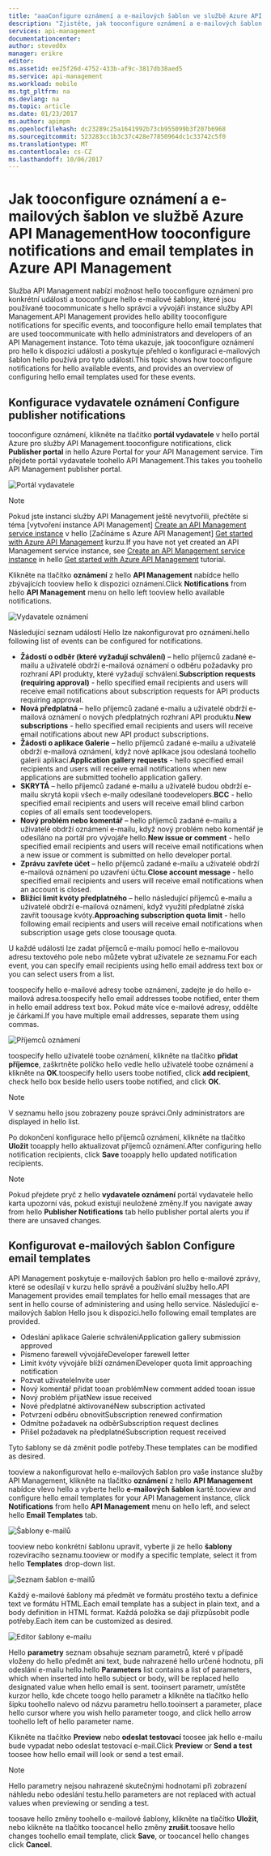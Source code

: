 ```yaml
---
title: "aaaConfigure oznámení a e-mailových šablon ve službě Azure API Management | Microsoft Docs"
description: "Zjistěte, jak tooconfigure oznámení a e-mailových šablon ve službě Azure API Management."
services: api-management
documentationcenter: 
author: steved0x
manager: erikre
editor: 
ms.assetid: ee25f26d-4752-433b-af9c-3817db38aed5
ms.service: api-management
ms.workload: mobile
ms.tgt_pltfrm: na
ms.devlang: na
ms.topic: article
ms.date: 01/23/2017
ms.author: apimpm
ms.openlocfilehash: dc23289c25a1641992b73cb955099b3f207b6968
ms.sourcegitcommit: 523283cc1b3c37c428e77850964dc1c33742c5f0
ms.translationtype: MT
ms.contentlocale: cs-CZ
ms.lasthandoff: 10/06/2017
---
```

# <a name="how-tooconfigure-notifications-and-email-templates-in-azure-api-management"></a><span data-ttu-id="3b563-103">Jak tooconfigure oznámení a e-mailových šablon ve službě Azure API Management</span><span class="sxs-lookup"><span data-stu-id="3b563-103">How tooconfigure notifications and email templates in Azure API Management</span></span>
<span data-ttu-id="3b563-104">Služba API Management nabízí možnost hello tooconfigure oznámení pro konkrétní události a tooconfigure hello e-mailové šablony, které jsou používané toocommunicate s hello správci a vývojáři instance služby API Management.</span><span class="sxs-lookup"><span data-stu-id="3b563-104">API Management provides hello ability tooconfigure notifications for specific events, and tooconfigure hello email templates that are used toocommunicate with hello administrators and developers of an API Management instance.</span></span> <span data-ttu-id="3b563-105">Toto téma ukazuje, jak tooconfigure oznámení pro hello k dispozici události a poskytuje přehled o konfiguraci e-mailových šablon hello používá pro tyto události.</span><span class="sxs-lookup"><span data-stu-id="3b563-105">This topic shows how tooconfigure notifications for hello available events, and provides an overview of configuring hello email templates used for these events.</span></span>

## <span data-ttu-id="3b563-106"><a name="publisher-notifications"></a>Konfigurace vydavatele oznámení</span><span class="sxs-lookup"><span data-stu-id="3b563-106"><a name="publisher-notifications"> </a>Configure publisher notifications</span></span>
<span data-ttu-id="3b563-107">tooconfigure oznámení, klikněte na tlačítko **portál vydavatele** v hello portál Azure pro služby API Management.</span><span class="sxs-lookup"><span data-stu-id="3b563-107">tooconfigure notifications, click **Publisher portal** in hello Azure Portal for your API Management service.</span></span> <span data-ttu-id="3b563-108">Tím přejdete portál vydavatele toohello API Management.</span><span class="sxs-lookup"><span data-stu-id="3b563-108">This takes you toohello API Management publisher portal.</span></span>

![Portál vydavatele][api-management-management-console]

> [!NOTE] 
> <span data-ttu-id="3b563-110">Pokud jste instanci služby API Management ještě nevytvořili, přečtěte si téma [vytvoření instance API Management] [ Create an API Management service instance] v hello [Začínáme s Azure API Management] [ Get started with Azure API Management] kurzu.</span><span class="sxs-lookup"><span data-stu-id="3b563-110">If you have not yet created an API Management service instance, see [Create an API Management service instance][Create an API Management service instance] in hello [Get started with Azure API Management][Get started with Azure API Management] tutorial.</span></span>

<span data-ttu-id="3b563-111">Klikněte na tlačítko **oznámení** z hello **API Management** nabídce hello zbývajících tooview hello k dispozici oznámení.</span><span class="sxs-lookup"><span data-stu-id="3b563-111">Click **Notifications** from hello **API Management** menu on hello left tooview hello available notifications.</span></span>

![Vydavatele oznámení][api-management-publisher-notifications]

<span data-ttu-id="3b563-113">Následující seznam událostí Hello lze nakonfigurovat pro oznámení.</span><span class="sxs-lookup"><span data-stu-id="3b563-113">hello following list of events can be configured for notifications.</span></span>

* <span data-ttu-id="3b563-114">**Žádostí o odběr (které vyžadují schválení)** – hello příjemců zadané e-mailu a uživatelé obdrží e-mailová oznámení o odběru požadavky pro rozhraní API produkty, které vyžadují schválení.</span><span class="sxs-lookup"><span data-stu-id="3b563-114">**Subscription requests (requiring approval)** - hello specified email recipients and users will receive email notifications about subscription requests for API products requiring approval.</span></span>
* <span data-ttu-id="3b563-115">**Nová předplatná** – hello příjemců zadané e-mailu a uživatelé obdrží e-mailová oznámení o nových předplatných rozhraní API produktu.</span><span class="sxs-lookup"><span data-stu-id="3b563-115">**New subscriptions** - hello specified email recipients and users will receive email notifications about new API product subscriptions.</span></span>
* <span data-ttu-id="3b563-116">**Žádosti o aplikace Galerie** – hello příjemců zadané e-mailu a uživatelé obdrží e-mailová oznámení, když nové aplikace jsou odeslaná toohello galerii aplikací.</span><span class="sxs-lookup"><span data-stu-id="3b563-116">**Application gallery requests** - hello specified email recipients and users will receive email notifications when new applications are submitted toohello application gallery.</span></span>
* <span data-ttu-id="3b563-117">**SKRYTÁ** – hello příjemců zadané e-mailu a uživatelé budou obdrží e-mailu skrytá kopii všech e-maily odesílané toodevelopers.</span><span class="sxs-lookup"><span data-stu-id="3b563-117">**BCC** - hello specified email recipients and users will receive email blind carbon copies of all emails sent toodevelopers.</span></span>
* <span data-ttu-id="3b563-118">**Nový problém nebo komentář** – hello příjemců zadané e-mailu a uživatelé obdrží oznámení e-mailu, když nový problém nebo komentář je odesíláno na portál pro vývojáře hello.</span><span class="sxs-lookup"><span data-stu-id="3b563-118">**New issue or comment** - hello specified email recipients and users will receive email notifications when a new issue or comment is submitted on hello developer portal.</span></span>
* <span data-ttu-id="3b563-119">**Zprávu zavřete účet** – hello příjemců zadané e-mailu a uživatelé obdrží e-mailová oznámení po uzavření účtu.</span><span class="sxs-lookup"><span data-stu-id="3b563-119">**Close account message** - hello specified email recipients and users will receive email notifications when an account is closed.</span></span>
* <span data-ttu-id="3b563-120">**Blížící limit kvóty předplatného** – hello následující příjemců e-mailu a uživatelé obdrží e-mailová oznámení, když využití předplatné získá zavřít toousage kvóty.</span><span class="sxs-lookup"><span data-stu-id="3b563-120">**Approaching subscription quota limit** - hello following email recipients and users will receive email notifications when subscription usage gets close toousage quota.</span></span>

<span data-ttu-id="3b563-121">U každé události lze zadat příjemců e-mailu pomocí hello e-mailovou adresu textového pole nebo můžete vybrat uživatele ze seznamu.</span><span class="sxs-lookup"><span data-stu-id="3b563-121">For each event, you can specify email recipients using hello email address text box or you can select users from a list.</span></span>

<span data-ttu-id="3b563-122">toospecify hello e-mailové adresy toobe oznámení, zadejte je do hello e-mailová adresa.</span><span class="sxs-lookup"><span data-stu-id="3b563-122">toospecify hello email addresses toobe notified, enter them in hello email address text box.</span></span> <span data-ttu-id="3b563-123">Pokud máte více e-mailové adresy, oddělte je čárkami.</span><span class="sxs-lookup"><span data-stu-id="3b563-123">If you have multiple email addresses, separate them using commas.</span></span>

![Příjemců oznámení][api-management-email-addresses]

<span data-ttu-id="3b563-125">toospecify hello uživatelé toobe oznámení, klikněte na tlačítko **přidat příjemce**, zaškrtněte políčko hello vedle hello uživatelé toobe oznámení a klikněte na **OK**.</span><span class="sxs-lookup"><span data-stu-id="3b563-125">toospecify hello users toobe notified, click **add recipient**, check hello box beside hello users toobe notified, and click **OK**.</span></span>

> [!NOTE] 
> <span data-ttu-id="3b563-126">V seznamu hello jsou zobrazeny pouze správci.</span><span class="sxs-lookup"><span data-stu-id="3b563-126">Only administrators are displayed in hello list.</span></span>


<span data-ttu-id="3b563-127">Po dokončení konfigurace hello příjemců oznámení, klikněte na tlačítko **Uložit** tooapply hello aktualizovat příjemců oznámení.</span><span class="sxs-lookup"><span data-stu-id="3b563-127">After configuring hello notification recipients, click **Save** tooapply hello updated notification recipients.</span></span>

> [!NOTE] 
> <span data-ttu-id="3b563-128">Pokud přejdete pryč z hello **vydavatele oznámení** portál vydavatele hello karta upozorní vás, pokud existují neuložené změny.</span><span class="sxs-lookup"><span data-stu-id="3b563-128">If you navigate away from hello **Publisher Notifications** tab hello publisher portal alerts you if there are unsaved changes.</span></span>


## <span data-ttu-id="3b563-129"><a name="email-templates"></a>Konfigurovat e-mailových šablon</span><span class="sxs-lookup"><span data-stu-id="3b563-129"><a name="email-templates"> </a>Configure email templates</span></span>
<span data-ttu-id="3b563-130">API Management poskytuje e-mailových šablon pro hello e-mailové zprávy, které se odesílají v kurzu hello správě a používání služby hello.</span><span class="sxs-lookup"><span data-stu-id="3b563-130">API Management provides email templates for hello email messages that are sent in hello course of administering and using hello service.</span></span> <span data-ttu-id="3b563-131">Následující e-mailových šablon Hello jsou k dispozici.</span><span class="sxs-lookup"><span data-stu-id="3b563-131">hello following email templates are provided.</span></span>

* <span data-ttu-id="3b563-132">Odeslání aplikace Galerie schválení</span><span class="sxs-lookup"><span data-stu-id="3b563-132">Application gallery submission approved</span></span>
* <span data-ttu-id="3b563-133">Písmeno farewell vývojáře</span><span class="sxs-lookup"><span data-stu-id="3b563-133">Developer farewell letter</span></span>
* <span data-ttu-id="3b563-134">Limit kvóty vývojáře blíží oznámení</span><span class="sxs-lookup"><span data-stu-id="3b563-134">Developer quota limit approaching notification</span></span>
* <span data-ttu-id="3b563-135">Pozvat uživatele</span><span class="sxs-lookup"><span data-stu-id="3b563-135">Invite user</span></span>
* <span data-ttu-id="3b563-136">Nový komentář přidat tooan problém</span><span class="sxs-lookup"><span data-stu-id="3b563-136">New comment added tooan issue</span></span>
* <span data-ttu-id="3b563-137">Nový problém přijat</span><span class="sxs-lookup"><span data-stu-id="3b563-137">New issue received</span></span>
* <span data-ttu-id="3b563-138">Nové předplatné aktivované</span><span class="sxs-lookup"><span data-stu-id="3b563-138">New subscription activated</span></span>
* <span data-ttu-id="3b563-139">Potvrzení odběru obnovit</span><span class="sxs-lookup"><span data-stu-id="3b563-139">Subscription renewed confirmation</span></span>
* <span data-ttu-id="3b563-140">Odmítne požadavek na odběr</span><span class="sxs-lookup"><span data-stu-id="3b563-140">Subscription request declines</span></span>
* <span data-ttu-id="3b563-141">Přišel požadavek na předplatné</span><span class="sxs-lookup"><span data-stu-id="3b563-141">Subscription request received</span></span>

<span data-ttu-id="3b563-142">Tyto šablony se dá změnit podle potřeby.</span><span class="sxs-lookup"><span data-stu-id="3b563-142">These templates can be modified as desired.</span></span>

<span data-ttu-id="3b563-143">tooview a nakonfigurovat hello e-mailových šablon pro vaše instance služby API Management, klikněte na tlačítko **oznámení** z hello **API Management** nabídce vlevo hello a vyberte hello **e-mailových šablon**  kartě.</span><span class="sxs-lookup"><span data-stu-id="3b563-143">tooview and configure hello email templates for your API Management instance, click **Notifications** from hello **API Management** menu on hello left, and select hello **Email Templates** tab.</span></span>

![Šablony e-mailů][api-management-email-templates]

<span data-ttu-id="3b563-145">tooview nebo konkrétní šablonu upravit, vyberte ji ze hello **šablony** rozevíracího seznamu.</span><span class="sxs-lookup"><span data-stu-id="3b563-145">tooview or modify a specific template, select it from hello **Templates** drop-down list.</span></span>

![Seznam šablon e-mailů][api-management-email-templates-list]

<span data-ttu-id="3b563-147">Každý e-mailové šablony má předmět ve formátu prostého textu a definice text ve formátu HTML.</span><span class="sxs-lookup"><span data-stu-id="3b563-147">Each email template has a subject in plain text, and a body definition in HTML format.</span></span> <span data-ttu-id="3b563-148">Každá položka se dají přizpůsobit podle potřeby.</span><span class="sxs-lookup"><span data-stu-id="3b563-148">Each item can be customized as desired.</span></span>

![Editor šablony e-mailu][api-management-email-template]

<span data-ttu-id="3b563-150">Hello **parametry** seznam obsahuje seznam parametrů, které v případě vloženy do hello předmět ani text, bude nahrazené hello určené hodnotu, při odeslání e-mailu hello.</span><span class="sxs-lookup"><span data-stu-id="3b563-150">hello **Parameters** list contains a list of parameters, which when inserted into hello subject or body, will be replaced hello designated value when hello email is sent.</span></span> <span data-ttu-id="3b563-151">tooinsert parametr, umístěte kurzor hello, kde chcete toogo hello parametr a klikněte na tlačítko hello šipku toohello nalevo od názvu parametru hello.</span><span class="sxs-lookup"><span data-stu-id="3b563-151">tooinsert a parameter, place hello cursor where you wish hello parameter toogo, and click hello arrow toohello left of hello parameter name.</span></span>

<span data-ttu-id="3b563-152">Klikněte na tlačítko **Preview** nebo **odeslat testovací** toosee jak hello e-mailu bude vypadat nebo odeslat testovací e-mail.</span><span class="sxs-lookup"><span data-stu-id="3b563-152">Click **Preview** or **Send a test** toosee how hello email will look or send a test email.</span></span>

> [!NOTE] 
> <span data-ttu-id="3b563-153">Hello parametry nejsou nahrazené skutečnými hodnotami při zobrazení náhledu nebo odeslání testu.</span><span class="sxs-lookup"><span data-stu-id="3b563-153">hello parameters are not replaced with actual values when previewing or sending a test.</span></span>

<span data-ttu-id="3b563-154">toosave hello změny toohello e-mailové šablony, klikněte na tlačítko **Uložit**, nebo klikněte na tlačítko toocancel hello změny **zrušit**.</span><span class="sxs-lookup"><span data-stu-id="3b563-154">toosave hello changes toohello email template, click **Save**, or toocancel hello changes click **Cancel**.</span></span>
 

[api-management-management-console]: ./media/api-management-howto-configure-notifications/api-management-management-console.png
[api-management-publisher-notifications]: ./media/api-management-howto-configure-notifications/api-management-publisher-notifications.png
[api-management-email-addresses]: ./media/api-management-howto-configure-notifications/api-management-email-addresses.png


[api-management-email-templates]: ./media/api-management-howto-configure-notifications/api-management-email-templates.png
[api-management-email-templates-list]: ./media/api-management-howto-configure-notifications/api-management-email-templates-list.png
[api-management-email-template]: ./media/api-management-howto-configure-notifications/api-management-email-template.png


[Configure publisher notifications]: #publisher-notifications
[Configure email templates]: #email-templates

[How toocreate and use groups]: api-management-howto-create-groups.md
[How tooassociate groups with developers]: api-management-howto-create-groups.md#associate-group-developer

[Get started with Azure API Management]: api-management-get-started.md
[Create an API Management service instance]: api-management-get-started.md#create-service-instance
